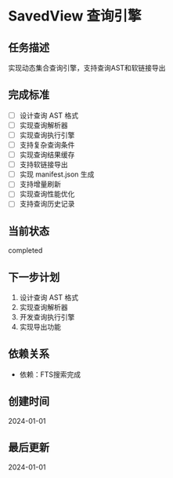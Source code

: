 # SavedView 查询引擎

## 任务描述
实现动态集合查询引擎，支持查询AST和软链接导出

## 完成标准
- [ ] 设计查询 AST 格式
- [ ] 实现查询解析器
- [ ] 实现查询执行引擎
- [ ] 支持复杂查询条件
- [ ] 实现查询结果缓存
- [ ] 支持软链接导出
- [ ] 实现 manifest.json 生成
- [ ] 支持增量刷新
- [ ] 实现查询性能优化
- [ ] 支持查询历史记录

## 当前状态
completed

## 下一步计划
1. 设计查询 AST 格式
2. 实现查询解析器
3. 开发查询执行引擎
4. 实现导出功能

## 依赖关系
- 依赖：FTS搜索完成

## 创建时间
2024-01-01

## 最后更新
2024-01-01
